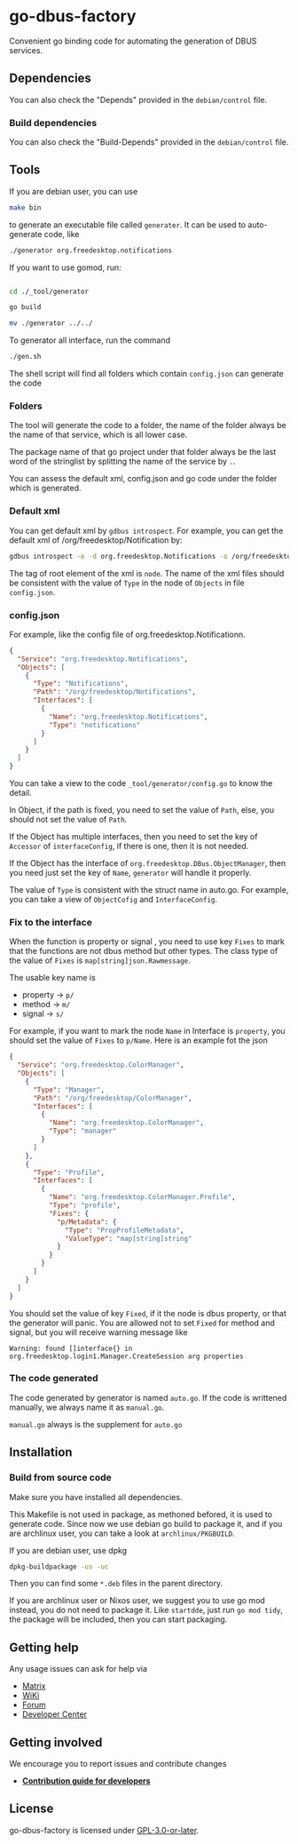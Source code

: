 # go-dbus-factory

Convenient go binding code for automating the generation of DBUS services.

## Dependencies
You can also check the "Depends" provided in the `debian/control` file.

### Build dependencies
You can also check the "Build-Depends" provided in the `debian/control` file.

## Tools

If you are debian user, you can use

```bash
make bin
```

to generate an executable file called `generater`. It can be used to auto-generate code, like

```bash
./generator org.freedesktop.notifications
```

If you want to use gomod, run:

```bash

cd ./_tool/generator

go build

mv ./generator ../../
```

To generator all interface, run the command

```bash
./gen.sh
```

The shell script will find all folders which contain `config.json` can generate the code

### Folders

The tool will generate the code to a folder, the name of the folder always be the name of that service, which is all lower case.

The package name of that go project under that folder always be the last word of the stringlist by splitting the name of the service by `.`.

You can assess the default xml, config.json and go code under the folder which is generated.

### Default xml

You can get default xml by `gdbus introspect`. For example, you can get the default xml of /org/freedesktop/Notification by:

```bash
gdbus introspect -e -d org.freedesktop.Notifications -o /org/freedesktop/Notifications -x > Notifications.xml
```

The tag of root element of the xml is `node`. The name of the xml files should be consistent with the value of `Type` in the node of `Objects` in file `config.json`.

### config.json

For example, like the config file of org.freedesktop.Notificationn.
```json
{
  "Service": "org.freedesktop.Notifications",
  "Objects": [
    {
      "Type": "Notifications",
      "Path": "/org/freedesktop/Notifications",
      "Interfaces": [
        {
          "Name": "org.freedesktop.Notifications",
          "Type": "notifications"
        }
      ]
    }
  ]
}
```

You can take a view to the code `_tool/generator/config.go` to know the detail.

In Object, if the path is fixed, you need to set the value of `Path`, else, you should not set the value of `Path`.

If the Object has multiple interfaces, then you need to set the key of `Accessor` of `interfaceConfig`, if there is one, then it is not needed.

If the Object has the interface of `org.freedesktop.DBus.ObjectManager`, then you need just set the key of `Name`, `generator` will handle it properly.

The value of `Type` is consistent with the struct name in auto.go. For example, you can take a view of `ObjectCofig` and `InterfaceConfig`.

### Fix to the interface

When the function is property or signal , you need to use key `Fixes` to mark that the functions are not dbus method but other types. The class type of the value of `Fixes` is `map[string]json.Rawmessage`.

The usable key name is

* property -> `p/`
* method -> `m/`
* signal -> `s/`

For example, if you want to mark the node `Name` in Interface is `property`, you should set the value of `Fixes` to `p/Name`. Here is an example fot the json

```json
{
  "Service": "org.freedesktop.ColorManager",
  "Objects": [
    {
      "Type": "Manager",
      "Path": "/org/freedesktop/ColorManager",
      "Interfaces": [
        {
          "Name": "org.freedesktop.ColorManager",
          "Type": "manager"
        }
      ]
    },
    {
      "Type": "Profile",
      "Interfaces": [
        {
          "Name": "org.freedesktop.ColorManager.Profile",
          "Type": "profile",
          "Fixes": {
            "p/Metadata": {
              "Type": "PropProfileMetadata",
              "ValueType": "map[string]string"
            }
          }
        }
      ]
    }
  ]
}
```

You should set the value of key `Fixed`, if it the node is dbus property, or that the generator will panic. You are allowed not to set `Fixed` for method and signal, but you will receive warning message like

```
Warning: found []interface{} in org.freedesktop.login1.Manager.CreateSession arg properties
```

### The code generated
The code generated by generator is named `auto.go`. If the code is writtened manually, we always name it as `manual.go`.

`manual.go` always is the supplement for `auto.go`

## Installation

### Build from source code

Make sure you have installed all dependencies.

This Makefile is not used in package, as methoned befored, it is used to generate code. Since now we use debian go build to package it, and if you are archlinux user, you can take a look at `archlinux/PKGBUILD`.

If you are debian user, use dpkg

```bash
dpkg-buildpackage -us -uc
```

Then you can find some `*.deb` files in the parent directory.

If you are archlinux user or Nixos user, we suggest you to use go mod instead, you do not need to package it. Like `startdde`, just run `go mod tidy`, the package will be included, then you can start packaging.


## Getting help

Any usage issues can ask for help via

* [Matrix](https://matrix.to/#/#deepin-community:matrix.org)
* [WiKi](https://wiki.deepin.org)
* [Forum](https://bbs.deepin.org)
* [Developer Center](https://github.com/linuxdeepin/developer-center/issues) 

## Getting involved

We encourage you to report issues and contribute changes

- [**Contribution guide for developers**](https://github.com/linuxdeepin/developer-center/wiki/Contribution-Guidelines-for-Developers-en) 

## License
go-dbus-factory is licensed under [GPL-3.0-or-later](LICENSE).
